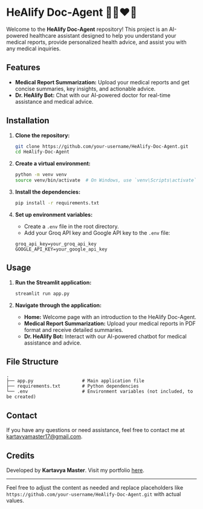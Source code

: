 # HeAlify Doc-Agent 🧑‍⚕️❤️💉

Welcome to the **HeAlify Doc-Agent** repository! This project is an AI-powered healthcare assistant designed to help you understand your medical reports, provide personalized health advice, and assist you with any medical inquiries.

## Features

- **Medical Report Summarization:** Upload your medical reports and get concise summaries, key insights, and actionable advice.
- **Dr. HeAlify Bot:** Chat with our AI-powered doctor for real-time assistance and medical advice.

## Installation

1. **Clone the repository:**
    ```bash
    git clone https://github.com/your-username/HeAlify-Doc-Agent.git
    cd HeAlify-Doc-Agent
    ```

2. **Create a virtual environment:**
    ```bash
    python -m venv venv
    source venv/bin/activate  # On Windows, use `venv\Scripts\activate`
    ```

3. **Install the dependencies:**
    ```bash
    pip install -r requirements.txt
    ```

4. **Set up environment variables:**
    - Create a `.env` file in the root directory.
    - Add your Groq API key and Google API key to the `.env` file:
    ```env
    groq_api_key=your_groq_api_key
    GOOGLE_API_KEY=your_google_api_key
    ```

## Usage

1. **Run the Streamlit application:**
    ```bash
    streamlit run app.py
    ```

2. **Navigate through the application:**
    - **Home:** Welcome page with an introduction to the HeAlify Doc-Agent.
    - **Medical Report Summarization:** Upload your medical reports in PDF format and receive detailed summaries.
    - **Dr. HeAlify Bot:** Interact with our AI-powered chatbot for medical assistance and advice.

## File Structure

```
.
├── app.py                  # Main application file
├── requirements.txt        # Python dependencies
└── .env                    # Environment variables (not included, to be created)
```

## Contact

If you have any questions or need assistance, feel free to contact me at [kartavyamaster17@gmail.com](mailto:kartavyamaster17@gmail.com).

## Credits

Developed by **Kartavya Master**. Visit my portfolio [here](https://mydawjbhdas.my.canva.site/aiwithkartavya).

---

Feel free to adjust the content as needed and replace placeholders like `https://github.com/your-username/HeAlify-Doc-Agent.git` with actual values.

